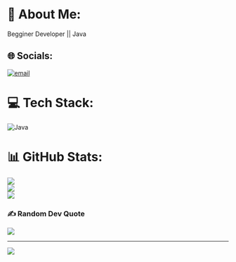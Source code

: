 # 💫 About Me:
Begginer Developer || Java


## 🌐 Socials:
[![email](https://img.shields.io/badge/Email-D14836?logo=gmail&logoColor=white)](mailto:bqnato@gmail.com) 

# 💻 Tech Stack:
![Java](https://img.shields.io/badge/java-%23ED8B00.svg?style=for-the-badge&logo=openjdk&logoColor=white)
# 📊 GitHub Stats:
![](https://github-readme-stats.vercel.app/api?username=MatheusBNT&theme=codeSTACKr&hide_border=false&include_all_commits=false&count_private=false)<br/>
![](https://nirzak-streak-stats.vercel.app/?user=MatheusBNT&theme=codeSTACKr&hide_border=false)<br/>
![](https://github-readme-stats.vercel.app/api/top-langs/?username=MatheusBNT&theme=codeSTACKr&hide_border=false&include_all_commits=false&count_private=false&layout=compact)

### ✍️ Random Dev Quote
![](https://quotes-github-readme.vercel.app/api?type=horizontal&theme=radical)

---
[![](https://visitcount.itsvg.in/api?id=MatheusBNT&icon=10&color=5)](https://visitcount.itsvg.in)

<!-- Proudly created with GPRM ( https://gprm.itsvg.in ) -->
